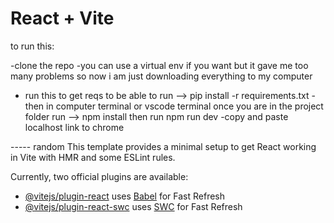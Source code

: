 # React + Vite


to run this: 

-clone the repo 
-you can use a virtual env if you want but it gave me too many problems so now i am just downloading everything to my computer 
- run this to get reqs to be able to run -->   pip install -r requirements.txt 
-then in computer terminal or vscode terminal once you are in the project folder run --> npm install then run npm run dev 
-copy and paste localhost link to chrome 





----- random 
This template provides a minimal setup to get React working in Vite with HMR and some ESLint rules.

Currently, two official plugins are available:

- [@vitejs/plugin-react](https://github.com/vitejs/vite-plugin-react/blob/main/packages/plugin-react/README.md) uses [Babel](https://babeljs.io/) for Fast Refresh
- [@vitejs/plugin-react-swc](https://github.com/vitejs/vite-plugin-react-swc) uses [SWC](https://swc.rs/) for Fast Refresh
